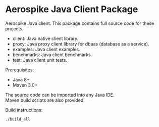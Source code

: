 Aerospike Java Client Package
=============================

Aerospike Java client.  This package contains full source code for these projects.

* client:      Java native client library.
* proxy:       Java proxy client library for dbaas (database as a service).
* examples:    Java client examples.
* benchmarks:  Java client benchmarks.
* test:        Java client unit tests.

Prerequisites:

* Java 8+
* Maven 3.0+

The source code can be imported into any Java IDE.  
Maven build scripts are also provided.

Build instructions:

    ./build_all

